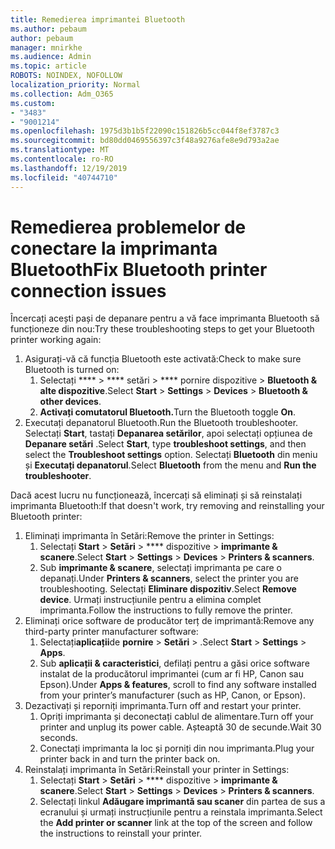 ```yaml
---
title: Remedierea imprimantei Bluetooth
ms.author: pebaum
author: pebaum
manager: mnirkhe
ms.audience: Admin
ms.topic: article
ROBOTS: NOINDEX, NOFOLLOW
localization_priority: Normal
ms.collection: Adm_O365
ms.custom:
- "3483"
- "9001214"
ms.openlocfilehash: 1975d3b1b5f22090c151826b5cc044f8ef3787c3
ms.sourcegitcommit: bd80dd0469556397c3f48a9276afe8e9d793a2ae
ms.translationtype: MT
ms.contentlocale: ro-RO
ms.lasthandoff: 12/19/2019
ms.locfileid: "40744710"
---
```

# <a name="fix-bluetooth-printer-connection-issues"></a><span data-ttu-id="473a0-102">Remedierea problemelor de conectare la imprimanta Bluetooth</span><span class="sxs-lookup"><span data-stu-id="473a0-102">Fix Bluetooth printer connection issues</span></span>

<span data-ttu-id="473a0-103">Încercați acești pași de depanare pentru a vă face imprimanta Bluetooth să funcționeze din nou:</span><span class="sxs-lookup"><span data-stu-id="473a0-103">Try these troubleshooting steps to get your Bluetooth printer working again:</span></span>


1. <span data-ttu-id="473a0-104">Asigurați-vă că funcția Bluetooth este activată:</span><span class="sxs-lookup"><span data-stu-id="473a0-104">Check to make sure Bluetooth is turned on:</span></span>
    1. <span data-ttu-id="473a0-105">Selectați \*\*\*\* > \*\*\*\* setări > \*\*\*\* pornire dispozitive > **Bluetooth & alte dispozitive**.</span><span class="sxs-lookup"><span data-stu-id="473a0-105">Select **Start** > **Settings** > **Devices** > **Bluetooth & other devices**.</span></span>
    2. <span data-ttu-id="473a0-106">**Activați comutatorul Bluetooth.**</span><span class="sxs-lookup"><span data-stu-id="473a0-106">Turn the Bluetooth toggle **On**.</span></span>
2. <span data-ttu-id="473a0-107">Executați depanatorul Bluetooth.</span><span class="sxs-lookup"><span data-stu-id="473a0-107">Run the Bluetooth troubleshooter.</span></span> <br>
    <span data-ttu-id="473a0-108">Selectați **Start**, tastați **Depanarea setărilor**, apoi selectați opțiunea de **Depanare setări** .</span><span class="sxs-lookup"><span data-stu-id="473a0-108">Select **Start**, type **troubleshoot settings**, and then select the **Troubleshoot settings** option.</span></span> <span data-ttu-id="473a0-109">Selectați **Bluetooth** din meniu și **Executați depanatorul**.</span><span class="sxs-lookup"><span data-stu-id="473a0-109">Select **Bluetooth** from the menu and **Run the troubleshooter**.</span></span>

<span data-ttu-id="473a0-110">Dacă acest lucru nu funcționează, încercați să eliminați și să reinstalați imprimanta Bluetooth:</span><span class="sxs-lookup"><span data-stu-id="473a0-110">If that doesn't work, try removing and reinstalling your Bluetooth printer:</span></span>

1. <span data-ttu-id="473a0-111">Eliminați imprimanta în Setări:</span><span class="sxs-lookup"><span data-stu-id="473a0-111">Remove the printer in Settings:</span></span>
    1. <span data-ttu-id="473a0-112">Selectați **Start** > **Setări** > \*\*\*\* dispozitive > **imprimante & scanere**.</span><span class="sxs-lookup"><span data-stu-id="473a0-112">Select **Start** > **Settings** > **Devices** > **Printers & scanners**.</span></span>
    2. <span data-ttu-id="473a0-113">Sub **imprimante & scanere**, selectați imprimanta pe care o depanați.</span><span class="sxs-lookup"><span data-stu-id="473a0-113">Under **Printers & scanners**, select the printer you are troubleshooting.</span></span> <span data-ttu-id="473a0-114">Selectați **Eliminare dispozitiv**.</span><span class="sxs-lookup"><span data-stu-id="473a0-114">Select **Remove device**.</span></span> <span data-ttu-id="473a0-115">Urmați instrucțiunile pentru a elimina complet imprimanta.</span><span class="sxs-lookup"><span data-stu-id="473a0-115">Follow the instructions to fully remove the printer.</span></span>
2. <span data-ttu-id="473a0-116">Eliminați orice software de producător terț de imprimantă:</span><span class="sxs-lookup"><span data-stu-id="473a0-116">Remove any third-party printer manufacturer software:</span></span>
    1. <span data-ttu-id="473a0-117">Selectați**aplicații**de **pornire** > **Setări** > .</span><span class="sxs-lookup"><span data-stu-id="473a0-117">Select **Start** > **Settings** > **Apps**.</span></span>
    2. <span data-ttu-id="473a0-118">Sub **aplicații & caracteristici**, defilați pentru a găsi orice software instalat de la producătorul imprimantei (cum ar fi HP, Canon sau Epson).</span><span class="sxs-lookup"><span data-stu-id="473a0-118">Under **Apps & features**, scroll to find any software installed from your printer’s manufacturer (such as HP, Canon, or Epson).</span></span>
3. <span data-ttu-id="473a0-119">Dezactivați și reporniți imprimanta.</span><span class="sxs-lookup"><span data-stu-id="473a0-119">Turn off and restart your printer.</span></span>
   1. <span data-ttu-id="473a0-120">Opriți imprimanta și deconectați cablul de alimentare.</span><span class="sxs-lookup"><span data-stu-id="473a0-120">Turn off your printer and unplug its power cable.</span></span> <span data-ttu-id="473a0-121">Așteaptă 30 de secunde.</span><span class="sxs-lookup"><span data-stu-id="473a0-121">Wait 30 seconds.</span></span> 
   2. <span data-ttu-id="473a0-122">Conectați imprimanta la loc și porniți din nou imprimanta.</span><span class="sxs-lookup"><span data-stu-id="473a0-122">Plug your printer back in and turn the printer back on.</span></span>
4. <span data-ttu-id="473a0-123">Reinstalați imprimanta în Setări:</span><span class="sxs-lookup"><span data-stu-id="473a0-123">Reinstall your printer in Settings:</span></span>
    1. <span data-ttu-id="473a0-124">Selectați **Start** > **Setări** > \*\*\*\* dispozitive > **imprimante & scanere**.</span><span class="sxs-lookup"><span data-stu-id="473a0-124">Select **Start** > **Settings** > **Devices** > **Printers & scanners**.</span></span>
    2. <span data-ttu-id="473a0-125">Selectați linkul **Adăugare imprimantă sau scaner** din partea de sus a ecranului și urmați instrucțiunile pentru a reinstala imprimanta.</span><span class="sxs-lookup"><span data-stu-id="473a0-125">Select the **Add printer or scanner** link at the top of the screen and follow the instructions to reinstall your printer.</span></span>
